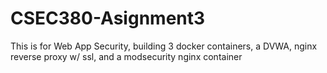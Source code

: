 # CSEC380-Asignment3
This is for Web App Security, building 3 docker containers, a DVWA, nginx reverse proxy w/ ssl, and a modsecurity nginx container
